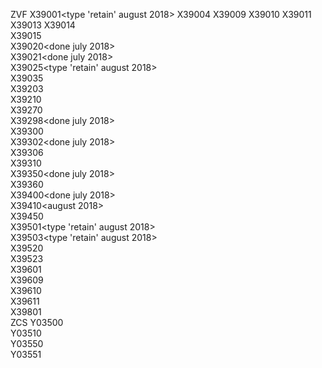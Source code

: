 ZVF
	X39001<type 'retain' august 2018><arshad>
	X39004
	X39009
	X39010
	X39011
	X39013
	X39014		
	X39015		
	X39020<done july 2018><arshad>		
	X39021<done july 2018><arshad>		
	X39025<type 'retain' august 2018><arshad>		
	X39035		
	X39203		
	X39210		
	X39270		
	X39298<done july 2018><arshad>		
	X39300		
	X39302<done july 2018><arshad>		
	X39306		
	X39310		
	X39350<done july 2018><arshad>		
	X39360		
	X39400<done july 2018><arshad>		
	X39410<august 2018><nhloni>		
	X39450		
	X39501<type 'retain' august 2018><arshad>		
	X39503<type 'retain' august 2018><arshad>		
	X39520		
	X39523		
	X39601		
	X39609		
	X39610		
	X39611		
	X39801	
ZCS
	Y03500		
	Y03510		
	Y03550		
	Y03551	
